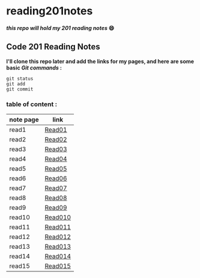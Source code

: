 # reading201notes
#### *this repo will hold my 201 reading notes* :smile:

## Code 201 Reading Notes
**I'll clone this repo later and add the links for my pages, and here are some basic _Git commands_ :**
```
git status
git add
git commit
```
### table of content :


 note page | link |
 ------------ | ------------- |
 read1 | [Read01](https://haleemah-163.github.io/reading201notes/class-01) |
 read2 | [Read02](https://haleemah-163.github.io/reading201notes/class-02) |
 read3 | [Read03](https://haleemah-163.github.io/reading201notes/class-03) |
 read4 | [Read04](https://haleemah-163.github.io/reading201notes/class-04) |
 read5 | [Read05](https://haleemah-163.github.io/reading201notes/class-05) |
 read6 | [Read06](https://haleemah-163.github.io/reading201notes/class-06) |
 read7 | [Read07](https://haleemah-163.github.io/reading201notes/class-07) |
 read8 | [Read08](https://haleemah-163.github.io/reading201notes/class-08) |
 read9 | [Read09](https://haleemah-163.github.io/reading201notes/class-09) |
 read10| [Read010](https://haleemah-163.github.io/reading201notes/class-10) |
 read11| [Read011](https://haleemah-163.github.io/reading201notes/class-11) |
 read12| [Read012]() |
 read13| [Read013]() |
 read14| [Read014]() |
 read15| [Read015]() |
          
